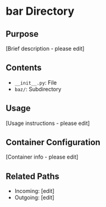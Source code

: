 
# bar Directory

## Purpose
[Brief description - please edit]

## Contents
- `__init__.py`: File
- `baz/`: Subdirectory

## Usage
[Usage instructions - please edit]

## Container Configuration
[Container info - please edit]

## Related Paths
- Incoming: [edit]
- Outgoing: [edit]
